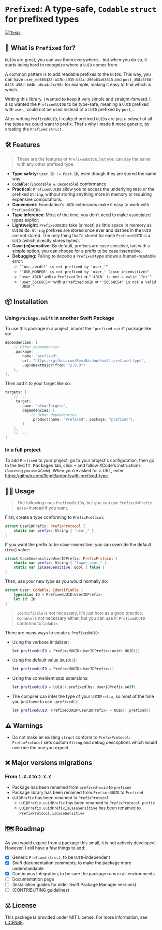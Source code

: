 # `Prefixed`: A type-safe, `Codable` `struct` for prefixed types

[![Tests](https://github.com/RemiBardon/swift-prefixed-type/actions/workflows/test.yaml/badge.svg)](https://github.com/RemiBardon/swift-prefixed-type/actions/workflows/test.yaml)

## 🤔 What is `Prefixed` for?

`UUID`s are great, you can use them everywhere… but when you do so,
it starts being hard to recognize where a `UUID` comes from.

A common pattern is to add readable prefixes to the `UUID`s.
This way, you can have `user_ee505428-a17b-4935-b81c-266b81a63515`
and `post_d58a3f88-0493-458d-bd4b-a6ca4a2cc98c` for example,
making it easy to find which is which.

Writing this library, I wanted to keep it very simple and straight-forward.
I also wanted the `PrefixedUUID`s to be type-safe, meaning a `UUID` prefixed with `user_`
could not be used instead of a `UUID` prefixed by `post_`.

After writing `PrefixedUUID`, I realized prefixed `UUID`s are just a subset
of all the types we could want to prefix. That's why I made it more generic,
by creating the `Prefixed` `struct`.

## 🛠 Features

> These are the features of `PrefixedUUID`s, but you can say the same with any other prefixed type.

- **Type safety:** `User.ID != Post.ID`, even though they are stored the same way
- **`Codable`:** (`Encodable & Decodable`) conformance
- **Practical:** `PrefixedUUID`s allow you to access the underlying `UUID` or the prefixed `String`,
  without storing anything more in memory or requiring expensive computations.
- **Convenient:** Foundation's `UUID` extensions make it easy to work with `PrefixedUUID`s
- **Type inference:** Most of the time, you don't need to make associated types explicit
- **Lightweight:** `PrefixedUUID`s take (almost) as little space in memory as `UUID`s do.
  `String` prefixes are stored once ever and dashes in the `UUID` are not stored.
  The only thing that's stored for each `PrefixedUUID` is a `UUID` (which directly stores bytes).
- **Case (in)sensitive:** By default, prefixes are case sensitive, but with a simple option,
  you can choose for a prefix to be case insensitive.
- **Debugging:** Failing to decode a `Prefixed` type shows a human-readable error:
  - `"'usr_abcdef' is not prefixed by 'user_'"`
  - `"'USR_MONPQR' is not prefixed by 'user_' (case insensitive)"`
  - `"user_ABCD"` with a `Prefixed` `Int` => <code>"'ABCD' is not a valid \`Int\`"</code>
  - `"user_56C68C54"` with a `Prefixed` `UUID` => <code>"'56C68C54' is not a valid \`UUID\`"</code>

## 📦 Installation

### Using `Package.swift` in another Swift Package

To use this package in a project, import the `"prefixed-uuid"` package like so:

```swift
dependencies: [
	// Other dependencies
	.package(
		name: "prefixed",
		url: "https://github.com/RemiBardon/swift-prefixed-type",
		.upToNextMajor(from: "2.0.0")
	),
],
```

Then add it to your target like so:

```swift
targets: [
	// ...
	.target(
		name: "<YourTarget>",
		dependencies: [
			// Other dependencies
			.product(name: "Prefixed", package: "prefixed"),
		]
	),
	// ...
]
```

### In a full project

To add `Prefixed` to your project, go to your project's configuration,
then go to the <kbd>Swift Packages</kbd> tab, click <kbd>+</kbd> and follow XCode's instructions
<small>(Assuming you use XCode)</small>. When you're asked for a URL, enter
<https://github.com/RemiBardon/swift-prefixed-type>.

## 🧑‍💻 Usage

> The following uses `PrefixedUUID`s, but you can use `Prefixed<Prefix, Base>` instead if you want.

First, create a type conforming to `PrefixProtocol`:

```swift
struct UserIDPrefix: PrefixProtocol {
	static var prefix: String { "user_" }
}
```

If you want the prefix to be case-insensitive, you can override the default (`true`) value:

```swift
struct CaseInsensitiveUserIDPrefix: PrefixProtocol {
	static var prefix: String { "lower_user_" }
	static var isCaseSensitive: Bool { false }
}
```

Then, use your new type as you would normally do:

```swift
struct User: Codable, Identifiable {
	typealias ID = PrefixedUUID<UserIDPrefix>
	let id: ID
}
```

> `Identifiable` is not necessary, it's just here as a good practice.
> `Codable` is not necessary either, but you can use it: `PrefixedUUID` conforms to `Codable`.

There are many ways to create a `PrefixedUUID`:

- Using the verbose initializer:
  
  ```swift
  let prefixedUUID = PrefixedUUID<UserIDPrefix>(uuid: UUID())
  ```
  
- Using the default value (`UUID()`):
  
  ```swift
  let prefixedUUID = PrefixedUUID<UserIDPrefix>()
  ```
  
- Using the convenient `UUID` extensions:
  
  ```swift
  let prefixedUUID = UUID().prefixed(by: UserIDPrefix.self)
  ```
  
- The compiler can infer the type of your `UUIDPrefix`, so most of the time you just have to use `.prefixed()`:
  
  ```swift
  let prefixedUUID: PrefixedUUID<UserIDPrefix> = UUID().prefixed()
  ```

## ⚠️ Warnings

- Do not make an existing `struct` conform to `PrefixProtocol`:
  `PrefixProtocol` sets custom `String` and debug descriptions which would override the one you expect.

## ❌ Major versions migrations

### From `1.X.X` to `2.X.X`

- Package has been renamed from `prefixed-uuid` to `prefixed`
- Package library has been renamed from `PrefixedUUID` to `Prefixed`
- `UUIDPrefix` has been renamed to `PrefixProtocol`
	- `UUIDPrefix.uuidPrefix` has been renamed to `PrefixProtocol.prefix`
	- `UUIDPrefix.uuidPrefixIsCaseSensitive` has been renamed to `PrefixProtocol.isCaseSensitive`

## 🗺 Roadmap

As you would expect from a package this small, it is not actively developed.
However, I still have a few things to add:

- [x] Generic `Prefixed` `struct`, to be `UUID`-independent
- [x] Swift documentation comments, to make the package more understandable
- [x] Continuous Integration, to be sure the package runs in all environments
- [ ] Documentation page
- [ ] (Installation guides for older Swift Package Manager versions)
- [ ] (CONTRIBUTING guidelines)

## ⚖️ License

This package is provided under MIT License. For more information, see [LICENSE](./LICENSE).
